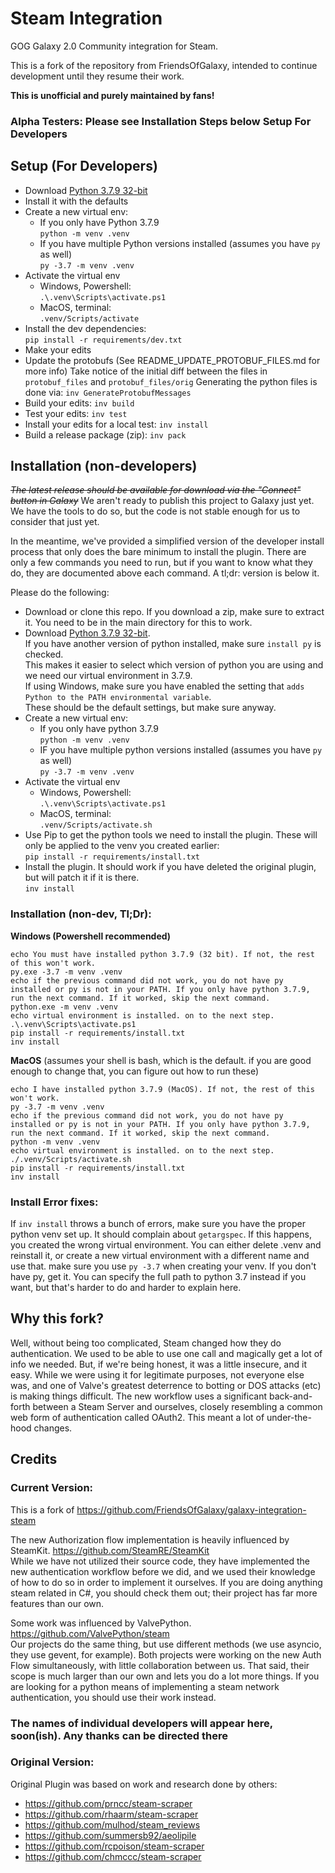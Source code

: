 # Steam Integration

GOG Galaxy 2.0 Community integration for Steam.

This is a fork of the repository from FriendsOfGalaxy, intended to continue development until they resume their work.

**This is unofficial and purely maintained by fans!**

### Alpha Testers: Please see Installation Steps below Setup For Developers

## Setup (For Developers)
* Download [Python 3.7.9 32-bit][Python379]
* Install it with the defaults
* Create a new virtual env:
    - If you only have Python 3.7.9<br/>
    `python -m venv .venv`
    - If you have multiple Python versions installed (assumes you have `py` as well)<br/>
    `py -3.7 -m venv .venv`
* Activate the virtual env 
  - Windows, Powershell:<br/>
  `.\.venv\Scripts\activate.ps1`
  - MacOS, terminal:<br/>
  `.venv/Scripts/activate`
* Install the dev dependencies:<br/>
  `pip install -r requirements/dev.txt`
* Make your edits
* Update the protobufs (See README_UPDATE_PROTOBUF_FILES.md for more info)
  Take notice of the initial diff between the files in `protobuf_files` and `protobuf_files/orig`
  Generating the python files is done via:
  `inv GenerateProtobufMessages`
* Build your edits:
  `inv build`
* Test your edits:
  `inv test`
* Install your edits for a local test:
  `inv install`
* Build a release package (zip):
  `inv pack`

## Installation (non-developers)

*~~The latest release should be available for download via the "Connect" button in Galaxy~~*
We aren't ready to publish this project to Galaxy just yet. We have the tools to do so, but the code is not stable enough for us to consider that just yet. 

In the meantime, we've provided a simplified version of the developer install process that only does the bare minimum to install the plugin. There are only a few commands you need to run, but if you want to know what they do, they are documented above each command. A tl;dr: version is below it.

Please do the following:
* Download or clone this repo. If you download a zip, make sure to extract it. You need to be in the main directory for this to work. 
* Download [Python 3.7.9 32-bit][Python379].
  <br> If you have another version of python installed, make sure `install py` is checked.
  <br> This makes it easier to select which version of python you are using and we need our virtual environment in 3.7.9.
  <br> If using Windows, make sure you have enabled the setting that `adds Python to the PATH environmental variable`.
  <br> These should be the default settings, but make sure anyway.
* Create a new virtual env:
    - If you only have python 3.7.9<br/>
    `python -m venv .venv`
    - IF you have multiple python versions installed (assumes you have `py` as well)<br/>
    `py -3.7 -m venv .venv`
* Activate the virtual env 
  - Windows, Powershell:<br/>
  `.\.venv\Scripts\activate.ps1`
  - MacOS, terminal:<br/>
  `.venv/Scripts/activate.sh`
* Use Pip to get the python tools we need to install the plugin. These will only be applied to the venv you created earlier:<br/>
  `pip install -r requirements/install.txt`
* Install the plugin. It should work if you have deleted the original plugin, but will patch it if it is there.<br/>
  `inv install`

### Installation (non-dev, Tl;Dr):

<b>Windows (Powershell recommended)</b>
```
echo You must have installed python 3.7.9 (32 bit). If not, the rest of this won't work.
py.exe -3.7 -m venv .venv
echo if the previous command did not work, you do not have py installed or py is not in your PATH. If you only have python 3.7.9, run the next command. If it worked, skip the next command.
python.exe -m venv .venv
echo virtual environment is installed. on to the next step.
.\.venv\Scripts\activate.ps1
pip install -r requirements/install.txt
inv install
```

<b>MacOS</b> (assumes your shell is bash, which is the default. if you are good enough to change that, you can figure out how to run these)
```
echo I have installed python 3.7.9 (MacOS). If not, the rest of this won't work.
py -3.7 -m venv .venv
echo if the previous command did not work, you do not have py installed or py is not in your PATH. If you only have python 3.7.9, run the next command. If it worked, skip the next command.
python -m venv .venv
echo virtual environment is installed. on to the next step.
./.venv/Scripts/activate.sh
pip install -r requirements/install.txt
inv install
```

### Install Error fixes:
If `inv install` throws a bunch of errors, make sure you have the proper python venv set up. It should complain about `getargspec`. If this happens, you created the wrong virtual environment. You can either delete .venv and reinstall it, or create a new virtual environment with a different name and use that. make sure you use `py -3.7` when creating your venv. If you don't have py, get it. You can specify the full path to python 3.7 instead if you want, but that's harder to do and harder to explain here. 

## Why this fork?

Well, without being too complicated, Steam changed how they do authentication. We used to be able to use one call and magically get a lot of info we needed. But, if we're being honest, it was a little insecure, and it easy. While we were using it for legitimate purposes, not everyone else was, and one of Valve's greatest deterrence to botting or DOS attacks (etc) is making things difficult. The new workflow uses a significant back-and-forth between a Steam Server and ourselves, closely resembling a common web form of authentication called OAuth2. This meant a lot of under-the-hood changes. 

## Credits

### Current Version:
This is a fork of https://github.com/FriendsOfGalaxy/galaxy-integration-steam

The new Authorization flow implementation is heavily influenced by SteamKit. https://github.com/SteamRE/SteamKit<br/>
While we have not utilized their source code, they have implemented the new authentication workflow before we did, and we used their knowledge of how to do so in order to implement it ourselves. If you are doing anything steam related in C#, you should check them out; their project has far more features than our own.

Some work was influenced by ValvePython. https://github.com/ValvePython/steam<br/>
Our projects do the same thing, but use different methods (we use asyncio, they use gevent, for example). Both projects were working on the new Auth Flow simultaneously, with little collaboration between us. That said, their scope is much larger than our own and lets you do a lot more things. If you are looking for a python means of implementing a steam network authentication, you should use their work instead.

### The names of individual developers will appear here, soon(ish). Any thanks can be directed there

### Original Version:

Original Plugin was based on work and research done by others:
* https://github.com/prncc/steam-scraper
* https://github.com/rhaarm/steam-scraper
* https://github.com/mulhod/steam_reviews
* https://github.com/summersb92/aeolipile
* https://github.com/rcpoison/steam-scraper
* https://github.com/chmccc/steam-scraper


[Python379]: https://www.python.org/downloads/release/python-379/